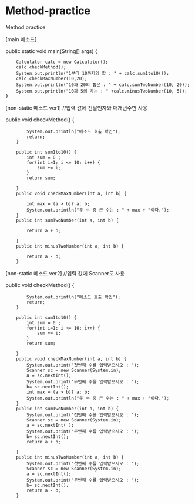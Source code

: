 # Method-practice
Method practice

[main 메소드]

public static void main(String[] args) {

		Calculator calc = new Calculator();
		calc.checkMethod();
		System.out.println("1부터 10까지의 합 : " + calc.sum1to10());
		calc.checkMaxNumber(10,20);
		System.out.println("10과 20의 합은 : " + calc.sumTwoNumber(10, 20));
		System.out.println("10과 5의 차는 : " +calc.minusTwoNumber(10, 5));
	}
	
[non-static 메소드 ver1]  //입력 값에 전달인자와 매개변수만 사용

public void checkMethod() {

			System.out.println("메소드 호출 확인");
			return;
		}

		public int sum1to10() {
			int sum = 0 ;
			for(int i=1; i <= 10; i++) {
				sum += i;
			}
			return sum;

		}
		public void checkMaxNumber(int a, int b) {

			int max = (a > b)? a: b;
			System.out.println("두 수 중 큰 수는 : " + max + "이다.");
		}
		public int sumTwoNumber(int a, int b) {

			return a + b;

		}
		public int minusTwoNumber(int a, int b) {

			return a - b;
		}
  
[non-static 메소드 ver2]  //입력 값에 Scanner도 사용

public void checkMethod() {

			System.out.println("메소드 호출 확인");
			return;
		}

		public int sum1to10() {
			int sum = 0 ;
			for(int i=1; i <= 10; i++) {
				sum += i;
			}
			return sum;

		}
		public void checkMaxNumber(int a, int b) {
			System.out.print("첫번째 수를 입력받으시오 : ");
			Scanner sc = new Scanner(System.in);
			a = sc.nextInt();
			System.out.print("두번째 수를 입력받으시오 : ");
			b= sc.nextInt();
			int max = (a > b)? a: b;
			System.out.println("두 수 중 큰 수는 : " + max + "이다.");
		}
		public int sumTwoNumber(int a, int b) {
			System.out.print("첫번째 수를 입력받으시오 : ");
			Scanner sc = new Scanner(System.in);
			a = sc.nextInt( );
			System.out.print("두번째 수를 입력받으시오 : ");
			b= sc.nextInt();
			return a + b;

		}
		public int minusTwoNumber(int a, int b) {
			System.out.print("첫번째 수를 입력받으시오 : ");
			Scanner sc = new Scanner(System.in);
			a = sc.nextInt();
			System.out.print("두번째 수를 입력받으시오 : ");
			b= sc.nextInt();
			return a - b;
		}
